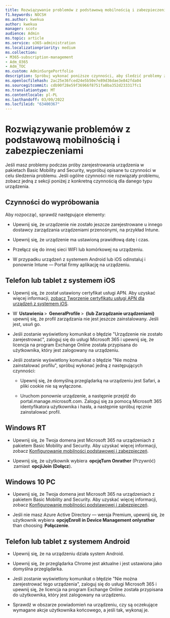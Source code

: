 ```yaml
---
title: Rozwiązywanie problemów z podstawową mobilnością i zabezpieczeniami
f1.keywords: NOCSH
ms.author: kwekua
author: kwekua
manager: scotv
audience: Admin
ms.topic: article
ms.service: o365-administration
ms.localizationpriority: medium
ms.collection:
- M365-subscription-management
- Adm_O365
- Adm_TOC
ms.custom: AdminSurgePortfolio
description: Spróbuj wykonać poniższe czynności, aby śledzić problemy z podstawową mobilnością i zabezpieczeniami
ms.openlocfilehash: 2ac25e36fced24e5b50e7e89d36dae3e842fda04
ms.sourcegitcommit: cdb90f28e59f36966f8751fa8ba352d233317fc1
ms.translationtype: MT
ms.contentlocale: pl-PL
ms.lasthandoff: 03/09/2022
ms.locfileid: "63400367"
---
```

# <a name="troubleshoot-basic-mobility-and-security"></a>Rozwiązywanie problemów z podstawową mobilnością i zabezpieczeniami

Jeśli masz problemy podczas próby zarejestrowania urządzenia w pakietach Basic Mobility and Security, wypróbuj opisane tu czynności w celu śledzenia problemu. Jeśli ogólne czynności nie rozwiązały problemu, zobacz jedną z sekcji poniżej z konkretną czynnością dla danego typu urządzenia.

## <a name="steps-to-try-first"></a>Czynności do wypróbowania

Aby rozpocząć, sprawdź następujące elementy:

- Upewnij się, że urządzenie nie zostało jeszcze zarejestrowane u innego dostawcy zarządzania urządzeniami przenośnymi, na przykład Intune.

- Upewnij się, że urządzenie ma ustawioną prawidłową datę i czas.

- Przełącz się do innej sieci WIFI lub komórkowej na urządzeniu.

- W przypadku urządzeń z systemem Android lub iOS odinstaluj i ponownie Intune — Portal firmy aplikację na urządzeniu. 

## <a name="ios-phone-or-tablet"></a>Telefon lub tablet z systemem iOS

- Upewnij się, że został ustawiony certyfikat usługi APN. Aby uzyskać więcej informacji, [zobacz Tworzenie certyfikatu usługi APN dla urządzeń z systemem iOS](create-an-apns-certificate-for-ios-devices.md).

- W  **Ustawienia** >  **GeneralProfile** >  **(lub Zarządzanie urządzeniami)** upewnij się, że profil zarządzania nie jest jeszcze zainstalowany. Jeśli jest, usuń go.

- Jeśli zostanie wyświetlony komunikat o błędzie "Urządzenie nie zostało zarejestrować", zaloguj się do usługi Microsoft 365 i upewnij się, że licencja na program Exchange Online została przypisana do użytkownika, który jest zalogowany na urządzeniu.

- Jeśli zostanie wyświetlony komunikat o błędzie "Nie można zainstalować profilu", spróbuj wykonać jedną z następujących czynności:

    - Upewnij się, że domyślną przeglądarką na urządzeniu jest Safari, a pliki cookie nie są wyłączone.

    - Uruchom ponownie urządzenie, a następnie przejdź do portal.manage.microsoft.com. Zaloguj się za pomocą Microsoft 365 identyfikatora użytkownika i hasła, a następnie spróbuj ręcznie zainstalować profil.

## <a name="windows-rt"></a>Windows RT

- Upewnij się, że Twoja domena jest Microsoft 365 na urządzeniach z pakietem Basic Mobility and Security. Aby uzyskać więcej informacji, zobacz [Konfigurowanie mobilności podstawowej i zabezpieczeń](set-up.md).
    
- Upewnij się, że użytkownik wybiera  **opcjęTurn Onrather** (Przywróć)  zamiast  **opcjiJoin (Dołącz**).

## <a name="windows-10-pc"></a>Windows 10 PC

- Upewnij się, że Twoja domena jest Microsoft 365 na urządzeniach z pakietem Basic Mobility and Security. Aby uzyskać więcej informacji, zobacz [Konfigurowanie mobilności podstawowej i zabezpieczeń](set-up.md).
    
- Jeśli nie masz Azure Active Directory — wersja Premium, upewnij się, że użytkownik wybiera  **opcjęEnroll in Device Management onlyrather**  than choosing  **Połączenie**.

## <a name="android-phone-or-tablet"></a>Telefon lub tablet z systemem Android

- Upewnij się, że na urządzeniu działa system Android.

- Upewnij się, że przeglądarka Chrome jest aktualne i jest ustawiona jako domyślna przeglądarka.

- Jeśli zostanie wyświetlony komunikat o błędzie "Nie można zarejestrować tego urządzenia", zaloguj się do usługi Microsoft 365 i upewnij się, że licencja na program Exchange Online została przypisana do użytkownika, który jest zalogowany na urządzeniu.

- Sprawdź w obszarze powiadomień na urządzeniu, czy są oczekujące wymagane akcje użytkownika końcowego, a jeśli tak, wykonaj je.